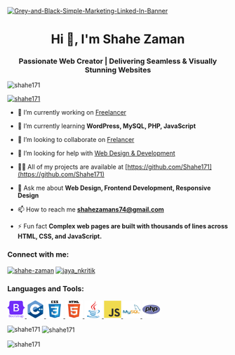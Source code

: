 <a href="https://ibb.co/V0qvqv1M"><img src="https://i.ibb.co/DPR7R7Jw/Grey-and-Black-Simple-Marketing-Linked-In-Banner.png" alt="Grey-and-Black-Simple-Marketing-Linked-In-Banner" border="0"></a>
<h1 align="center">Hi 👋, I'm Shahe Zaman</h1>
<h3 align="center">Passionate Web Creator | Delivering Seamless & Visually Stunning Websites</h3>

<p align="left"> <img src="https://komarev.com/ghpvc/?username=shahe171&label=Profile%20views&color=0e75b6&style=flat" alt="shahe171" /> </p>

<p align="left"> <a href="https://github.com/ryo-ma/github-profile-trophy"><img src="https://github-profile-trophy.vercel.app/?username=shahe171" alt="shahe171" /></a> </p>

- 🔭 I’m currently working on [Freelancer](https://www.freelancer.com/u/Shahe171)

- 🌱 I’m currently learning **WordPress, MySQL, PHP, JavaScript**

- 👯 I’m looking to collaborate on [Frelancer](https://www.freelancer.com/u/Shahe171)

- 🤝 I’m looking for help with [Web Design & Development](https://www.linkedin.com/in/shahe-zaman-91159533a/)

- 👨‍💻 All of my projects are available at [https://github.com/Shahe171](https://github.com/Shahe171)

- 💬 Ask me about **Web Design, Frontend Development, Responsive Design**

- 📫 How to reach me **shahezamans74@gmail.com**

- ⚡ Fun fact **Complex web pages are built with thousands of lines across HTML, CSS, and JavaScript.**

<h3 align="left">Connect with me:</h3>
<p align="left">
<a href="https://linkedin.com/in/shahe-zaman" target="blank"><img align="center" src="https://raw.githubusercontent.com/rahuldkjain/github-profile-readme-generator/master/src/images/icons/Social/linked-in-alt.svg" alt="shahe-zaman" height="30" width="40" /></a>
<a href="https://instagram.com/jaya_nkritik" target="blank"><img align="center" src="https://raw.githubusercontent.com/rahuldkjain/github-profile-readme-generator/master/src/images/icons/Social/instagram.svg" alt="jaya_nkritik" height="30" width="40" /></a>
</p>

<h3 align="left">Languages and Tools:</h3>
<p align="left"> <a href="https://getbootstrap.com" target="_blank" rel="noreferrer"> <img src="https://raw.githubusercontent.com/devicons/devicon/master/icons/bootstrap/bootstrap-plain-wordmark.svg" alt="bootstrap" width="40" height="40"/> </a> <a href="https://www.w3schools.com/cpp/" target="_blank" rel="noreferrer"> <img src="https://raw.githubusercontent.com/devicons/devicon/master/icons/cplusplus/cplusplus-original.svg" alt="cplusplus" width="40" height="40"/> </a> <a href="https://www.w3schools.com/css/" target="_blank" rel="noreferrer"> <img src="https://raw.githubusercontent.com/devicons/devicon/master/icons/css3/css3-original-wordmark.svg" alt="css3" width="40" height="40"/> </a> <a href="https://www.w3.org/html/" target="_blank" rel="noreferrer"> <img src="https://raw.githubusercontent.com/devicons/devicon/master/icons/html5/html5-original-wordmark.svg" alt="html5" width="40" height="40"/> </a> <a href="https://www.java.com" target="_blank" rel="noreferrer"> <img src="https://raw.githubusercontent.com/devicons/devicon/master/icons/java/java-original.svg" alt="java" width="40" height="40"/> </a> <a href="https://developer.mozilla.org/en-US/docs/Web/JavaScript" target="_blank" rel="noreferrer"> <img src="https://raw.githubusercontent.com/devicons/devicon/master/icons/javascript/javascript-original.svg" alt="javascript" width="40" height="40"/> </a> <a href="https://www.mysql.com/" target="_blank" rel="noreferrer"> <img src="https://raw.githubusercontent.com/devicons/devicon/master/icons/mysql/mysql-original-wordmark.svg" alt="mysql" width="40" height="40"/> </a> <a href="https://www.php.net" target="_blank" rel="noreferrer"> <img src="https://raw.githubusercontent.com/devicons/devicon/master/icons/php/php-original.svg" alt="php" width="40" height="40"/> </a> </p>

<p><img align="left" src="https://github-readme-stats.vercel.app/api/top-langs?username=shahe171&show_icons=true&locale=en&layout=compact" alt="shahe171" /></p>

<p>&nbsp;<img align="center" src="https://github-readme-stats.vercel.app/api?username=shahe171&show_icons=true&locale=en" alt="shahe171" /></p>

<p><img align="center" src="https://github-readme-streak-stats.herokuapp.com/?user=shahe171&" alt="shahe171" /></p>

